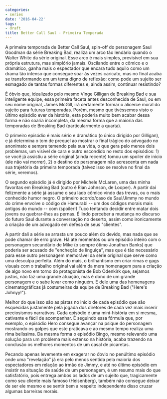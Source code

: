```yaml
---
categories:
- series
date: '2016-04-22'
tags:
- draft
title: Better Call Saul - Primeira Temporada
---
```


A primeira temporada de Better Call Saul, spin-off do personagem Saul Goodman da série Breaking Bad, realiza um arco tão lendário quando o Walter White da série original. Esse arco é mais simples, previsível em sua própria estrutura, mas simplório jamais. Oscilando entre o cômico e o dramático, ganha mais o espectador que encara tudo aquilo como um drama tão intenso que consegue soar às vezes caricato, mas no final acaba se transformando em um tema digno de reflexão: como pode um sujeito ser esmagado de tantas formas diferentes e, ainda assim, continuar resistindo?

É óbvio que, idealizado pelo mesmo Vinge Gilligan de Breaking Bad e sua inteligente equipe, essa primeira faceta antes desconhecida de Saul, ou em seu nome original, James McGill, irá certamente formar o alicerce moral do sujeito para futuras temporadas. Porém, mesmo que tivéssemos visto o último episódio ever da história, esta poderia muito bem acabar dessa forma e não soaria incompleta, da mesma forma que a maioria das temporadas de Breaking Bad (particularmente a quarta).

O primeiro episódio é mais sério e dramático (o único dirigido por Gilligan), e já determina o tom de prequel ao mostrar o final trágico do advogado no anonimato e sempre temendo pela sua vida, o que gera pelo menos dois problemas, um visível de cara e outro escondido no resto dos episódios: 1) se você já assistiu a série original (ainda recente) tomou um spoiler de início (ele não vai morrer), 2) o destino do personagem não acrescenta em nada sua trajetória da primeira temporada (talvez isso se resolve no final da série, veremos).

O segundo episódio já é dirigido por Michele McLaren, uma das minha favoritas em Breaking Bad (outro é Rian Johnson, de Looper). A partir daí felizmente a série já assume o seu lado cômico vindo das trevas, ou o mais conhecido humor negro. O primeiro acordo/caso de Saul/Jimmy no mundo do crime envolve o código de Hamurabi -- um dos códigos morais mais antigos do mundo -- com (spoiler!) Tuco tentando decidir entre matar dois jovens ou quebrar-lhes as pernas. É lindo perceber a mudança no discurso do futuro Saul durante a conversação no deserto, assim como ironicamente a criação de um advogado em defesa de seus "clientes".

A partir dali a série se arrasta um pouco além do devido, mas nada que se pode chamar de erro grave. Há até momentos ou um episódio inteiro com o personagem secundário de Mike (o sempre ótimo Jonathan Banks) que poderia ser acusado de "encheção de linguiça", mas que é tão necessário para esse outro personagem memorável da série original que serve como uma desculpa perfeita. Além do mais, o brilhantismo em criar rimas e gags visuais com o trabalho original vai além da mera homenagem para a criação de algo novo em torno do protagonista de Bob Odenkirk que, sejamos justos, não faz uma grande atuação, mas é dono de um grande personagem e o sabe levar como ninguém. É dele uma das homenagens cinematográficas já costumeiras da equipe de Breaking Bad ("Here's Johnyy!").

Melhor do que isso são as pistas no início de cada episódio que são esquecidas justamente pela jogada dos diretores de cada vez mais inserir preciosismos narrativos. Cada episódio é uma mini-história em si mesma, cativante e fácil de acompanhar. É seguindo essa fórmula que, por exemplo, o episódio Hero consegue avançar na psique do personagem mostrando os golpes que este praticava e ao mesmo tempo realiza uma rima belíssima. Da mesma forma o episódio Bingo, mesmo relevando uma solução para um problema mais extenso na história, acaba trazendo na conclusão os melhores momentos de um casal de picaretas.

Pecando apenas levemente em exagerar no óbvio no penúltimo episódio onde uma "revelação" já era pelo menos sentida pela maioria dos espectadores em relação ao irmão de Jimmy, e até no último episódio em insistir na situação de saúde de um personagem, é um resumo mais do que satisfatório, pois entrega ambos os lados de um sujeito que, tragicamente como seu cliente mais famoso (Heisenberg), também não consegue deixar de ser ele mesmo e se sentir bem a respeito independente disso cruzar algumas barreiras morais.